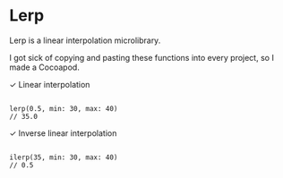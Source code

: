 # Lerp

Lerp is a linear interpolation microlibrary.

I got sick of copying and pasting these functions into every project, so I made a Cocoapod.

✓ Linear interpolation

```objc

lerp(0.5, min: 30, max: 40)
// 35.0

```

✓ Inverse linear interpolation

```objc

ilerp(35, min: 30, max: 40)
// 0.5

```
